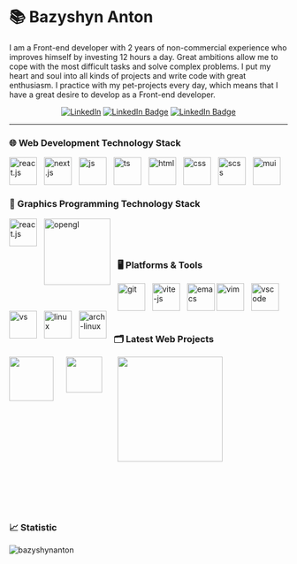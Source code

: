 # 📚 Bazyshyn Anton

I am a Front-end developer with 2 years of non-commercial experience who improves himself by investing 12 hours a day. Great ambitions allow me to cope with the most difficult tasks and solve complex problems. I put my heart and soul into all kinds of projects and write code with great enthusiasm. I practice with my pet-projects every day, which means that I have a great desire to develop as a Front-end developer.

<div align="center">
    <a href="https://www.linkedin.com/in/anton-bazyshyn-dev/"><img src="https://img.shields.io/badge/LinkedIn-blue?style=for-the-badge&logo=linkedin&logoColor=white" alt="LinkedIn"/></a>
    <a href="https://bazyshyn-dev.vercel.app/"><img src="https://custom-icon-badges.demolab.com/badge/Portfolio-gray?style=for-the-badge&logo=briefcase-business" alt="LinkedIn Badge"/></a>
    <a href="https://leetcode.com/u/bazyshyn_anton/"><img src="https://img.shields.io/badge/LeetCode-brown?style=for-the-badge&logo=leetcode&logoColor=white" alt="LinkedIn Badge"/></a>
</div>

---


### 🌐 Web Development Technology Stack

<img align="left" alt="react.js" width="50px" style="padding-right:10px;" src="https://cdn.jsdelivr.net/gh/devicons/devicon@latest/icons/react/react-original.svg" />
<img align="left" alt="next.js" width="50px" style="padding-right:10px;" src="https://cdn.jsdelivr.net/gh/devicons/devicon@latest/icons/nextjs/nextjs-original.svg" />
<img align="left" alt="js" width="50px" style="padding-right:10px;" src="https://cdn.jsdelivr.net/gh/devicons/devicon@latest/icons/javascript/javascript-original.svg" />
<img align="left" alt="ts" width="50px" style="padding-right:10px;" src="https://cdn.jsdelivr.net/gh/devicons/devicon@latest/icons/typescript/typescript-original.svg">
<img align="left" alt="html" width="50px" style="padding-right:10px;" src="https://cdn.jsdelivr.net/gh/devicons/devicon@latest/icons/html5/html5-original.svg" />
<img align="left" alt="css" width="50px" style="padding-right:10px;" src="https://cdn.jsdelivr.net/gh/devicons/devicon@latest/icons/css3/css3-original.svg" />
<img align="left" alt="scss" width="50px" style="padding-right:10px;" src="https://cdn.jsdelivr.net/gh/devicons/devicon@latest/icons/sass/sass-original.svg" />  
<img align="left" alt="mui" width="50px" style="padding-right:10px;" src="https://cdn.jsdelivr.net/gh/devicons/devicon@latest/icons/materialui/materialui-original.svg" />
<br/>  
<br/>  
<br/> 

### 🔲 Graphics Programming Technology Stack
<div>
    <img align="left" alt="react.js" width="50px" style="padding-right:10px;" src="https://cdn.jsdelivr.net/gh/devicons/devicon@latest/icons/cplusplus/cplusplus-original.svg" />
    <img align="left" alt="opengl" width="120px" style="padding-right:10px;" src="https://github.com/user-attachments/assets/a12e26f3-10c2-40dd-9b5c-221a0c5e2e02" />
</div>  
<br/>
<br/>
<br/>


### 🖥️ Platforms & Tools 
<img align="left" alt="git" width="50px" style="padding-right:10px;" src="https://cdn.jsdelivr.net/gh/devicons/devicon@latest/icons/git/git-original.svg" />  
<img align="left" alt="vite-js" width="50px" style="padding-right:10px;" src="https://cdn.jsdelivr.net/gh/devicons/devicon@latest/icons/vitejs/vitejs-original.svg" />
<img align="left" alt="emacs" width="50px" src="https://cdn.jsdelivr.net/gh/devicons/devicon@latest/icons/emacs/emacs-original.svg" />          
<img align="left" alt="vim" width="50px" style="padding-right:10px;" src="https://cdn.jsdelivr.net/gh/devicons/devicon@latest/icons/vim/vim-original.svg" />
<img align="left" alt="vscode" width="50px" style="padding-right:10px;" src="https://cdn.jsdelivr.net/gh/devicons/devicon@latest/icons/vscode/vscode-original.svg" />
<img align="left" alt="vs" width="50px" style="padding-right:10px;" src="https://cdn.jsdelivr.net/gh/devicons/devicon@latest/icons/visualstudio/visualstudio-original.svg" />
<img align="left" alt="linux" width="50px" style="padding-right:10px;" src="https://cdn.jsdelivr.net/gh/devicons/devicon@latest/icons/linux/linux-original.svg" />
<img align="left" alt="arch-linux" width="50px" style="padding-right:10px;" src="https://cdn.jsdelivr.net/gh/devicons/devicon@latest/icons/archlinux/archlinux-original.svg" />

<br/>  
<br/>  
<br/>  
    
# 

### 🗂️ Latest Web Projects

<div style="display:flex;">
    <a href="https://initial-d-wiki.vercel.app/">
        <img align='left' width="80px" style="padding-right:20px;" src='https://github.com/user-attachments/assets/409021a2-9871-40a8-8e06-67ed4ca5ae40' />
    </a>
    <a href="https://umbrella-corp.vercel.app/">
        <img align='left' width="65px" style="padding-right:25px;" src='https://github.com/BazyshynAnton/Umbrella.corp/assets/120124298/99c2b3b5-2fdb-404c-b683-7be8639a9d73'/>
    </a>
    <a href="https://jdmarket.vercel.app/">
        <img align='left' width="190px" style="padding-right:20px;" src='https://github.com/BazyshynAnton/JDM/assets/120124298/f70f6269-7b98-4684-bfd8-99a472041e65' />
    </a>
</div>

<br/>  
<br/>  
<br/>  
<br/>

#

### 📈 Statistic

<p><img align="left" sstyle="padding-right:10px;" src="https://github-readme-stats.vercel.app/api/top-langs?username=bazyshynanton&show_icons=true&locale=en&layout=compact" alt="bazyshynanton" /></p>
